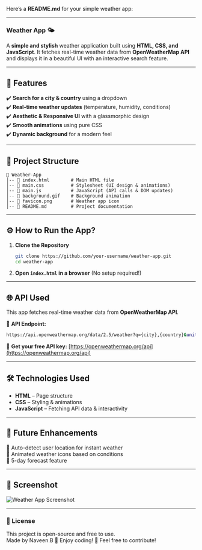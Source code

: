 Here’s a **README.md** for your simple weather app:  

---

### **Weather App 🌤️**  

A **simple and stylish** weather application built using **HTML, CSS, and JavaScript**. It fetches real-time weather data from **OpenWeatherMap API** and displays it in a beautiful UI with an interactive search feature.  

---

## **🌟 Features**  
✔️ **Search for a city & country** using a dropdown  
✔️ **Real-time weather updates** (temperature, humidity, conditions)  
✔️ **Aesthetic & Responsive UI** with a glassmorphic design  
✔️ **Smooth animations** using pure CSS  
✔️ **Dynamic background** for a modern feel  

---

## **📂 Project Structure**  
```
📁 Weather-App  
│-- 📄 index.html        # Main HTML file  
│-- 📄 main.css          # Stylesheet (UI design & animations)  
│-- 📄 main.js           # JavaScript (API calls & DOM updates)  
│-- 📄 background.gif    # Background animation  
│-- 📄 favicon.png       # Weather app icon  
│-- 📄 README.md         # Project documentation  
```

---

## **⚙️ How to Run the App?**  

1. **Clone the Repository**  
   ```bash
   git clone https://github.com/your-username/weather-app.git
   cd weather-app
   ```
2. **Open `index.html` in a browser** (No setup required!)  

---

## **🌐 API Used**  
This app fetches real-time weather data from **OpenWeatherMap API**.  

🔗 **API Endpoint:**  
```bash
https://api.openweathermap.org/data/2.5/weather?q={city},{country}&units=metric&APPID={your_api_key}
```
📌 **Get your free API key:** [https://openweathermap.org/api](https://openweathermap.org/api)  

---

## **🛠️ Technologies Used**  
- **HTML** – Page structure  
- **CSS** – Styling & animations  
- **JavaScript** – Fetching API data & interactivity  

---

## **🚀 Future Enhancements**  
🔹 Auto-detect user location for instant weather  
🔹 Animated weather icons based on conditions  
🔹 5-day forecast feature  

---

## **📸 Screenshot**  
![Weather App Screenshot](screenshot.png)  

---

### **📜 License**  
This project is open-source and free to use.  
Made by Naveen.B
🎉 Enjoy coding! 🚀 Feel free to contribute!